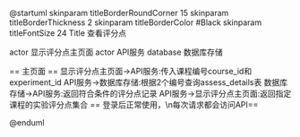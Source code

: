@startuml
skinparam titleBorderRoundCorner 15
skinparam titleBorderThickness 2
skinparam titleBorderColor #Black
skinparam titleFontSize 24
Title 查看评分点


actor 显示评分点主页面
actor API服务
database 数据库存储

== 主页面 ==
显示评分点主页面->API服务:传入课程编号course_id和experiment_id
API服务->数据库存储:根据2个编号查询assess_details表
数据库存储->API服务:返回符合条件的评分点记录
API服务->显示评分点主页面:返回指定课程的实验评分点集合
== 登录后正常使用，\n每次请求都会访问API==

@enduml